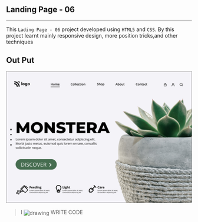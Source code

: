 ## Landing Page - 06
---
This `Lading Page - 06` project developed using `HTML5` and `CSS`. By this project learnt mainly responsive design, more position tricks,and other techniques

## Out Put

![ProjectThumnail](/photos/thubnail.png)



>I <img align="center" src="https://cdn0.iconfinder.com/data/icons/small-n-flat/24/678087-heart-256.png" alt="drawing" style="width:17px;"/> WRITE CODE